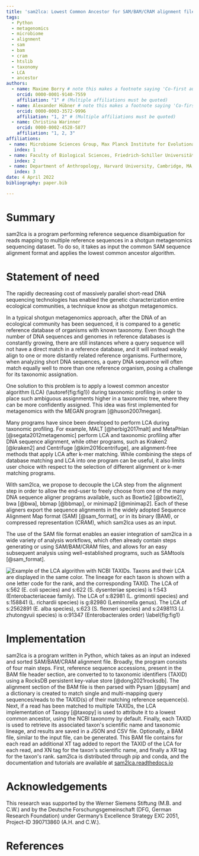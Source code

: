```yaml
---
title: 'sam2lca: Lowest Common Ancestor for SAM/BAM/CRAM alignment files'
tags:
  - Python
  - metagenomics
  - microbiome
  - alignment
  - sam
  - bam
  - cram
  - htslib
  - taxonomy
  - LCA
  - ancestor
authors:
  - name: Maxime Borry # note this makes a footnote saying 'Co-first author'
    orcid: 0000-0001-9140-7559
    affiliation: "1" # (Multiple affiliations must be quoted)
  - name: Alexander Hübner # note this makes a footnote saying 'Co-first author'
    orcid: 0000-0003-3572-9996
    affiliation: "1, 2" # (Multiple affiliations must be quoted)
  - name: Christina Warinner
    orcid: 0000-0002-4528-5877
    affiliation: "1, 2, 3"
affiliations:
 - name: Microbiome Sciences Group, Max Planck Institute for Evolutionary Anthropology, Department of Archaeogenetics, Leipzig, Germany
   index: 1
 - name: Faculty of Biological Sciences, Friedrich-Schiller Universität Jena, Jena, Germany
   index: 2
 - name: Department of Anthropology, Harvard University, Cambridge, MA, United States of America
   index: 3
date: 4 April 2022
bibliography: paper.bib

---
```


# Summary

sam2lca is a program performing reference sequence disambiguation for reads mapping to multiple reference sequences in a shotgun metagenomics sequencing dataset. To do so, it takes as input the common SAM sequence alignment format and applies the lowest common ancestor algorithm.

# Statement of need

The rapidly decreasing cost of massively parallel short-read DNA sequencing technologies has enabled the genetic characterization entire ecological communities, a technique know as shotgun metagenomics.

In a typical shotgun metagenomics approach, after the DNA of an ecological community has been sequenced, it is compared to a genetic reference database of organisms with known taxonomy. Even though the number of DNA sequences and genomes in reference databases is constantly growing, there are still instances where a query sequence will not have a direct match in a reference database, and it will instead weakly align to one or more distantly related reference organisms. Furthermore, when analyzing short DNA sequences, a query DNA sequence will often match equally well to more than one reference organism, posing a challenge for its taxonomic assignation.

One solution to this problem is to apply a lowest common ancestor algorithm (LCA) (\autoref{fig:fig1}) during taxonomic profiling in order to place such ambiguous assignments higher in a taxonomic tree, where they can be more confidently assigned. This idea was first implemented for metagenomics with the MEGAN program [@huson2007megan].

Many programs have since been developed to perform LCA during taxonomic profiling. For example, MALT [@herbig2017malt] and MetaPhlan [@segata2012metagenomic] perform LCA and taxonomic profiling after DNA sequence alignment, while other programs, such as Kraken2 [@kraken2] and Centrifuge [@kim2016centrifuge], are alignment-free methods that apply LCA after k-mer matching. While combining the steps of database matching and LCA into one program can be useful, it also limits user choice with respect to the selection of different alignment or k-mer matching programs.

With sam2lca, we propose to decouple the LCA step from the alignment step in order to allow the end-user to freely choose from one of the many DNA sequence aligner programs available, such as Bowtie2 [@bowtie2], bwa [@bwa], bbmap [@bbmap], or minimap2 [@minimap2]. Each of these aligners export the sequence alignments in the widely adopted Sequence Alignment Map format (SAM) [@sam_format], or in its binary (BAM), or compressed representation (CRAM), which sam2lca uses as an input.

The use of the SAM file format enables an easier integration of sam2lca in a wide variety of analysis workflows, which often already contain steps generating or using SAM/BAM/CRAM files, and allows for an easy subsequent analysis using well-established programs, such as SAMtools [@sam_format].

![Example of the LCA algorithm with NCBI TAXIDs. Taxons and their LCA are displayed in the same color. The lineage for each taxon is shown with a one letter code for the rank, and the corresponding TAXID. The LCA of s:562 (*E. coli* species) and s:622 (*S. dysenteriae* species) is f:543 (*Enterobacteriaceae* family). The LCA of s:82981 (*L. grimontii* species) and s:158841 (*L. richardii* species) is g:82980 (*Leminorella* genus). The LCA of s:2562891 (*E. alba* species), s:623 (*S. flexneri* species) and s:2498113 (*J. zhutongyuii* species) is o:91347 (Enterobacterales order) \label{fig:fig1}](figures/figure1.png)

# Implementation

sam2lca is a program written in Python, which takes as an input an indexed and sorted SAM/BAM/CRAM alignment file. Broadly, the program consists of four main steps. First, reference sequence accessions, present in the BAM file header section, are converted to to taxonomic identifiers (TAXID) using a RocksDB persistent key-value store [@dong2021rocksdb]. The alignment section of the BAM file is then parsed with Pysam [@pysam] and a dictionary is created to match single and multi-mapping query sequences/reads to the TAXID(s) of their matching  reference sequence(s). Next, if a read has been matched to multiple TAXIDs, the LCA implementation of Taxopy [@taxopy] is used to attribute it to a lowest common ancestor, using the NCBI taxonomy by default. Finally, each TAXID is used to retrieve its associated taxon's scientific name and taxonomic lineage, and results are saved in a JSON and CSV file. Optionally, a BAM file, similar to the input file, can be generated. This BAM file contains for each read an additional XT tag added to report the TAXID of the LCA for each read, and XN tag for the taxon's scientific name, and finally a XR tag for the taxon's rank. sam2lca is distributed through pip and conda, and the documentation and tutorials are available at [sam2lca.readthedocs.io](https://sam2lca.readthedocs.io)

# Acknowledgements

This research was supported by the Werner Siemens Stiftung (M.B. and C.W.) and by the Deutsche Forschungsgemeinschaft (DFG, German Research Foundation) under Germany’s Excellence Strategy EXC 2051, Project-ID 390713860 (A.H. and C.W.).

# References

